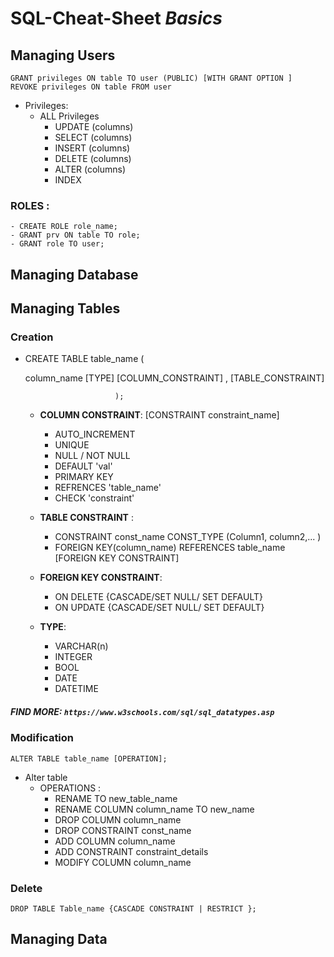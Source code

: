 # SQL-Cheat-Sheet *Basics*

## Managing Users
    GRANT privileges ON table TO user (PUBLIC) [WITH GRANT OPTION ]
    REVOKE privileges ON table FROM user
- Privileges: 
  - ALL Privileges
    - UPDATE (columns)
    - SELECT (columns)
    - INSERT (columns)
    - DELETE (columns)
    - ALTER (columns)
    - INDEX
###  ROLES : 
    - CREATE ROLE role_name;
    - GRANT prv ON table TO role;
    - GRANT role TO user;

## Managing Database 

## Managing Tables

### Creation 
  - CREATE TABLE table_name ( 
                  
      column_name  [TYPE] [COLUMN_CONSTRAINT]  ,
      [TABLE_CONSTRAINT]

                            );
      
      - **COLUMN CONSTRAINT**: [CONSTRAINT constraint_name]
         -  AUTO_INCREMENT
         -  UNIQUE
         -  NULL / NOT NULL 
         -  DEFAULT 'val'
         -  PRIMARY KEY
         -  REFRENCES 'table_name'
         -  CHECK 'constraint'
        
      - **TABLE CONSTRAINT** :
        - CONSTRAINT const_name CONST_TYPE (Column1, column2,... )
        - FOREIGN KEY(column_name) REFERENCES table_name [FOREIGN KEY CONSTRAINT]
        
      - **FOREIGN KEY CONSTRAINT**: 
        - ON DELETE {CASCADE/SET NULL/ SET DEFAULT}
        - ON UPDATE {CASCADE/SET NULL/ SET DEFAULT}   
              
      - **TYPE**: 
        - VARCHAR(n)
        - INTEGER 
        - BOOL 
        - DATE
        - DATETIME
     
  ##### FIND MORE: `https://www.w3schools.com/sql/sql_datatypes.asp`
       
                  
### Modification

    ALTER TABLE table_name [OPERATION];

  - Alter table  
    - OPERATIONS :
      - RENAME TO new_table_name
      - RENAME COLUMN column_name TO new_name
      - DROP COLUMN column_name
      - DROP CONSTRAINT const_name
      - ADD COLUMN column_name
      - ADD CONSTRAINT constraint_details
      - MODIFY COLUMN column_name
      

### Delete 
    DROP TABLE Table_name {CASCADE CONSTRAINT | RESTRICT };
## Managing Data

###
